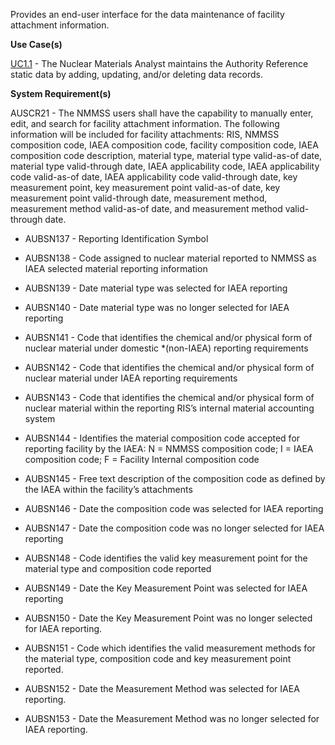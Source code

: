 Provides an end-user interface for the data maintenance of facility attachment information.

**Use Case(s)**

<a href="https://dev.azure.com/Link-Technologies/NMMSS%20Requirements/_workitems/edit/10/" target="_blank">UC1.1</a> - The Nuclear Materials Analyst maintains the Authority Reference static data by adding, updating, and/or deleting data records.

**System Requirement(s)**

AUSCR21 - The NMMSS users shall have the capability to manually enter, edit, and search for facility attachment information. The following information will be included for facility attachments: RIS, NMMSS composition code, IAEA composition code, facility composition code, IAEA composition code description, material type, material type valid-as-of date, material type valid-through date, IAEA applicability code, IAEA applicability code valid-as-of date, IAEA applicability code valid-through date, key measurement point, key measurement point valid-as-of date, key measurement point valid-through date, measurement method, measurement method valid-as-of date, and measurement method valid-through date.

- AUBSN137 - Reporting Identification Symbol

- AUBSN138 - Code assigned to nuclear material reported to NMMSS as IAEA selected material reporting information

- AUBSN139 - Date material type was selected for IAEA reporting

- AUBSN140 - Date material type was no longer selected for IAEA reporting

- AUBSN141 - Code that identifies the chemical and/or physical form of nuclear material under domestic *(non-IAEA) reporting requirements

- AUBSN142 - Code that identifies the chemical and/or physical form of nuclear material under IAEA reporting requirements

- AUBSN143 - Code that identifies the chemical and/or physical form of nuclear material within the reporting RIS’s internal material accounting system

- AUBSN144 - Identifies the material composition code accepted for reporting facility by the IAEA: N = NMMSS composition code; I = IAEA composition code; F = Facility Internal composition code

- AUBSN145 - Free text description of the composition code as defined by the IAEA within the facility’s attachments

- AUBSN146 - Date the composition code was selected for IAEA reporting

- AUBSN147 - Date the composition code was no longer selected for IAEA reporting

- AUBSN148 - Code identifies the valid key measurement point for the material type and composition code reported

- AUBSN149 - Date the Key Measurement Point was selected for IAEA reporting

- AUBSN150 - Date the Key Measurement Point was no longer selected for IAEA reporting.

- AUBSN151 - Code which identifies the valid measurement methods for the material type, composition code and key measurement point reported.

- AUBSN152 - Date the Measurement Method was selected for IAEA reporting.

- AUBSN153 - Date the Measurement Method was no longer selected for IAEA reporting.